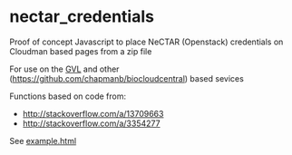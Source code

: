 nectar_credentials
==================

Proof of concept Javascript to place NeCTAR (Openstack) credentials on Cloudman based pages from a zip file

For use on the [GVL](https://genome.edu.au/wiki/GVL) and other (https://github.com/chapmanb/biocloudcentral) based sevices

Functions based on code from:
  - http://stackoverflow.com/a/13709663
  - http://stackoverflow.com/a/3354277

See [example.html](example.html)
